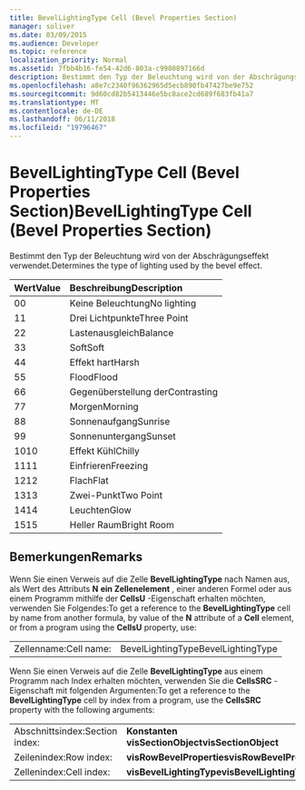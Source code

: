 ```yaml
---
title: BevelLightingType Cell (Bevel Properties Section)
manager: soliver
ms.date: 03/09/2015
ms.audience: Developer
ms.topic: reference
localization_priority: Normal
ms.assetid: 7fbb4b16-fe54-42d6-803a-c9980897166d
description: Bestimmt den Typ der Beleuchtung wird von der Abschrägungseffekt verwendet.
ms.openlocfilehash: a8e7c2340f96362965d5ecb890fb47427be9e752
ms.sourcegitcommit: 9d60cd82b5413446e5bc8ace2cd689f683fb41a7
ms.translationtype: MT
ms.contentlocale: de-DE
ms.lasthandoff: 06/11/2018
ms.locfileid: "19796467"
---
```

# <a name="bevellightingtype-cell-bevel-properties-section"></a><span data-ttu-id="a5e23-103">BevelLightingType Cell (Bevel Properties Section)</span><span class="sxs-lookup"><span data-stu-id="a5e23-103">BevelLightingType Cell (Bevel Properties Section)</span></span>

<span data-ttu-id="a5e23-104">Bestimmt den Typ der Beleuchtung wird von der Abschrägungseffekt verwendet.</span><span class="sxs-lookup"><span data-stu-id="a5e23-104">Determines the type of lighting used by the bevel effect.</span></span>
  
|<span data-ttu-id="a5e23-105">**Wert**</span><span class="sxs-lookup"><span data-stu-id="a5e23-105">**Value**</span></span>|<span data-ttu-id="a5e23-106">**Beschreibung**</span><span class="sxs-lookup"><span data-stu-id="a5e23-106">**Description**</span></span>|
|:-----|:-----|
|<span data-ttu-id="a5e23-107">0</span><span class="sxs-lookup"><span data-stu-id="a5e23-107">0</span></span>  <br/> |<span data-ttu-id="a5e23-108">Keine Beleuchtung</span><span class="sxs-lookup"><span data-stu-id="a5e23-108">No lighting</span></span>  <br/> |
|<span data-ttu-id="a5e23-109">1</span><span class="sxs-lookup"><span data-stu-id="a5e23-109">1</span></span>  <br/> |<span data-ttu-id="a5e23-110">Drei Lichtpunkte</span><span class="sxs-lookup"><span data-stu-id="a5e23-110">Three Point</span></span>  <br/> |
|<span data-ttu-id="a5e23-111">2</span><span class="sxs-lookup"><span data-stu-id="a5e23-111">2</span></span>  <br/> |<span data-ttu-id="a5e23-112">Lastenausgleich</span><span class="sxs-lookup"><span data-stu-id="a5e23-112">Balance</span></span>  <br/> |
|<span data-ttu-id="a5e23-113">3</span><span class="sxs-lookup"><span data-stu-id="a5e23-113">3</span></span>  <br/> |<span data-ttu-id="a5e23-114">Soft</span><span class="sxs-lookup"><span data-stu-id="a5e23-114">Soft</span></span>  <br/> |
|<span data-ttu-id="a5e23-115">4</span><span class="sxs-lookup"><span data-stu-id="a5e23-115">4</span></span>  <br/> |<span data-ttu-id="a5e23-116">Effekt hart</span><span class="sxs-lookup"><span data-stu-id="a5e23-116">Harsh</span></span>  <br/> |
|<span data-ttu-id="a5e23-117">5</span><span class="sxs-lookup"><span data-stu-id="a5e23-117">5</span></span>  <br/> |<span data-ttu-id="a5e23-118">Flood</span><span class="sxs-lookup"><span data-stu-id="a5e23-118">Flood</span></span>  <br/> |
|<span data-ttu-id="a5e23-119">6</span><span class="sxs-lookup"><span data-stu-id="a5e23-119">6</span></span>  <br/> |<span data-ttu-id="a5e23-120">Gegenüberstellung der</span><span class="sxs-lookup"><span data-stu-id="a5e23-120">Contrasting</span></span>  <br/> |
|<span data-ttu-id="a5e23-121">7</span><span class="sxs-lookup"><span data-stu-id="a5e23-121">7</span></span>  <br/> |<span data-ttu-id="a5e23-122">Morgen</span><span class="sxs-lookup"><span data-stu-id="a5e23-122">Morning</span></span>  <br/> |
|<span data-ttu-id="a5e23-123">8</span><span class="sxs-lookup"><span data-stu-id="a5e23-123">8</span></span>  <br/> |<span data-ttu-id="a5e23-124">Sonnenaufgang</span><span class="sxs-lookup"><span data-stu-id="a5e23-124">Sunrise</span></span>  <br/> |
|<span data-ttu-id="a5e23-125">9</span><span class="sxs-lookup"><span data-stu-id="a5e23-125">9</span></span>  <br/> |<span data-ttu-id="a5e23-126">Sonnenuntergang</span><span class="sxs-lookup"><span data-stu-id="a5e23-126">Sunset</span></span>  <br/> |
|<span data-ttu-id="a5e23-127">10</span><span class="sxs-lookup"><span data-stu-id="a5e23-127">10</span></span>  <br/> |<span data-ttu-id="a5e23-128">Effekt Kühl</span><span class="sxs-lookup"><span data-stu-id="a5e23-128">Chilly</span></span>  <br/> |
|<span data-ttu-id="a5e23-129">11</span><span class="sxs-lookup"><span data-stu-id="a5e23-129">11</span></span>  <br/> |<span data-ttu-id="a5e23-130">Einfrieren</span><span class="sxs-lookup"><span data-stu-id="a5e23-130">Freezing</span></span>  <br/> |
|<span data-ttu-id="a5e23-131">12</span><span class="sxs-lookup"><span data-stu-id="a5e23-131">12</span></span>  <br/> |<span data-ttu-id="a5e23-132">Flach</span><span class="sxs-lookup"><span data-stu-id="a5e23-132">Flat</span></span>  <br/> |
|<span data-ttu-id="a5e23-133">13</span><span class="sxs-lookup"><span data-stu-id="a5e23-133">13</span></span>  <br/> |<span data-ttu-id="a5e23-134">Zwei-Punkt</span><span class="sxs-lookup"><span data-stu-id="a5e23-134">Two Point</span></span>  <br/> |
|<span data-ttu-id="a5e23-135">14</span><span class="sxs-lookup"><span data-stu-id="a5e23-135">14</span></span>  <br/> |<span data-ttu-id="a5e23-136">Leuchten</span><span class="sxs-lookup"><span data-stu-id="a5e23-136">Glow</span></span>  <br/> |
|<span data-ttu-id="a5e23-137">15</span><span class="sxs-lookup"><span data-stu-id="a5e23-137">15</span></span>  <br/> |<span data-ttu-id="a5e23-138">Heller Raum</span><span class="sxs-lookup"><span data-stu-id="a5e23-138">Bright Room</span></span>  <br/> |
   
## <a name="remarks"></a><span data-ttu-id="a5e23-139">Bemerkungen</span><span class="sxs-lookup"><span data-stu-id="a5e23-139">Remarks</span></span>

<span data-ttu-id="a5e23-140">Wenn Sie einen Verweis auf die Zelle **BevelLightingType** nach Namen aus, als Wert des Attributs **N** **ein Zellenelement** , einer anderen Formel oder aus einem Programm mithilfe der **CellsU** -Eigenschaft erhalten möchten, verwenden Sie Folgendes:</span><span class="sxs-lookup"><span data-stu-id="a5e23-140">To get a reference to the **BevelLightingType** cell by name from another formula, by value of the **N** attribute of a **Cell** element, or from a program using the **CellsU** property, use:</span></span> 
  
|||
|:-----|:-----|
|<span data-ttu-id="a5e23-141">Zellenname:</span><span class="sxs-lookup"><span data-stu-id="a5e23-141">Cell name:</span></span>  <br/> |<span data-ttu-id="a5e23-142">BevelLightingType</span><span class="sxs-lookup"><span data-stu-id="a5e23-142">BevelLightingType</span></span>  <br/> |
   
<span data-ttu-id="a5e23-143">Wenn Sie einen Verweis auf die Zelle **BevelLightingType** aus einem Programm nach Index erhalten möchten, verwenden Sie die **CellsSRC** -Eigenschaft mit folgenden Argumenten:</span><span class="sxs-lookup"><span data-stu-id="a5e23-143">To get a reference to the **BevelLightingType** cell by index from a program, use the **CellsSRC** property with the following arguments:</span></span> 
  
|||
|:-----|:-----|
|<span data-ttu-id="a5e23-144">Abschnittsindex:</span><span class="sxs-lookup"><span data-stu-id="a5e23-144">Section index:</span></span>  <br/> |<span data-ttu-id="a5e23-145">**Konstanten visSectionObject**</span><span class="sxs-lookup"><span data-stu-id="a5e23-145">**visSectionObject**</span></span> <br/> |
|<span data-ttu-id="a5e23-146">Zeilenindex:</span><span class="sxs-lookup"><span data-stu-id="a5e23-146">Row index:</span></span>  <br/> |<span data-ttu-id="a5e23-147">**visRowBevelProperties**</span><span class="sxs-lookup"><span data-stu-id="a5e23-147">**visRowBevelProperties**</span></span> <br/> |
|<span data-ttu-id="a5e23-148">Zellenindex:</span><span class="sxs-lookup"><span data-stu-id="a5e23-148">Cell index:</span></span>  <br/> |<span data-ttu-id="a5e23-149">**visBevelLightingType**</span><span class="sxs-lookup"><span data-stu-id="a5e23-149">**visBevelLightingType**</span></span> <br/> |
   

